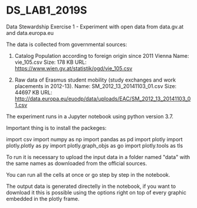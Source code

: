 # DS_LAB1_2019S
Data Stewardship Exercise 1 - Experiment with open data from data.gv.at and data.europa.eu

The data is collected from governmental sources:

1. Catalog Population according to foreign origin since 2011 Vienna
Name: vie_105.csv
Size: 178 KB
URL: https://www.wien.gv.at/statistik/ogd/vie_105.csv

2. Raw data of Erasmus student mobility (study exchanges and work placements in 2012-13).
Name: SM_2012_13_20141103_01.csv
Size: 44697 KB
URL: http://data.europa.eu/euodp/data/uploads/EAC/SM_2012_13_20141103_01.csv

The experiment runs in a Jupyter notebook using python version 3.7.

Important thing is to install the packeges:

import csv
import numpy as np
import pandas as pd
import plotly
import plotly.plotly as py
import plotly.graph_objs as go
import plotly.tools as tls

To run it is necessary to upload the input data in a folder named "data" with the same names as downloaded from the official sources.

You can run all the cells at once or go step by step in the notebook.

The output data is generated directelly in the notebook, if you want to download it this is possible using the options right on top of every graphic embedded in the plotly frame.
